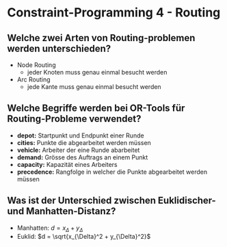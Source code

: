 # Constraint-Programming 4 - Routing

## Welche zwei Arten von Routing-problemen werden unterschieden?
* Node Routing
    * jeder Knoten muss genau einmal besucht werden
* Arc Routing
    * jede Kante muss genau einmal besucht werden

## Welche Begriffe werden bei OR-Tools für Routing-Probleme verwendet?
* __depot:__ Startpunkt und Endpunkt einer Runde
* __cities:__ Punkte die abgearbeitet werden müssen
* __vehicle:__ Arbeiter der eine Runde abarbeitet
* __demand:__ Grösse des Auftrags an einem Punkt
* __capacity:__ Kapazität eines Arbeiters
* __precedence:__ Rangfolge in welcher die Punkte abgearbeitet werden müssen

## Was ist der Unterschied zwischen Euklidischer- und Manhatten-Distanz?
* Manhatten: $d = x_{\Delta} + y_{\Delta}$
* Euklid: $d = \sqrt{x_{\Delta}^2 + y_{\Delta}^2}$

